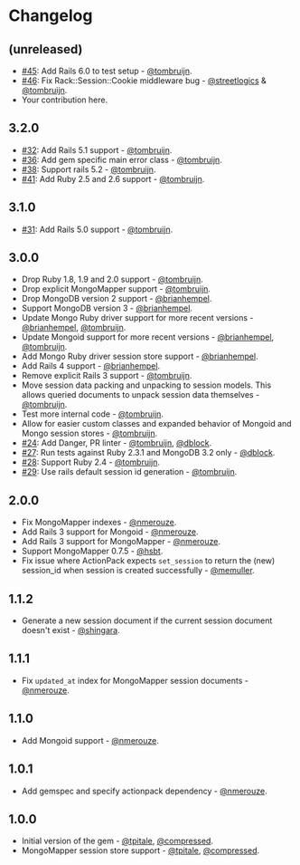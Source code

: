 # Changelog

## (unreleased)

* [#45](https://github.com/mongoid/mongo_session_store/pull/45): Add Rails 6.0 to test setup - [@tombruijn](https://github.com/tombruijn).
* [#46](https://github.com/mongoid/mongo_session_store/pull/46): Fix Rack::Session::Cookie middleware bug - [@streetlogics](https://github.com/streetlogics) & [@tombruijn](https://github.com/tombruijn).
* Your contribution here.

## 3.2.0

* [#32](https://github.com/mongoid/mongo_session_store/pull/32): Add Rails 5.1 support - [@tombruijn](https://github.com/tombruijn).
* [#36](https://github.com/mongoid/mongo_session_store/pull/36): Add gem specific main error class - [@tombruijn](https://github.com/tombruijn).
* [#38](https://github.com/mongoid/mongo_session_store/pull/38): Support rails 5.2 - [@tombruijn](https://github.com/tombruijn).
* [#41](https://github.com/mongoid/mongo_session_store/pull/41): Add Ruby 2.5 and 2.6 support - [@tombruijn](https://github.com/tombruijn).

## 3.1.0

* [#31](https://github.com/mongoid/mongo_session_store/pull/31): Add Rails 5.0 support - [@tombruijn](https://github.com/tombruijn).

## 3.0.0

* Drop Ruby 1.8, 1.9 and 2.0 support - [@tombruijn](https://github.com/tombruijn).
* Drop explicit MongoMapper support - [@tombruijn](https://github.com/tombruijn).
* Drop MongoDB version 2 support - [@brianhempel](https://github.com/brianhempel).
* Support MongoDB version 3 - [@brianhempel](https://github.com/brianhempel).
* Update Mongo Ruby driver support for more recent versions - [@brianhempel](https://github.com/brianhempel), [@tombruijn](https://github.com/tombruijn).
* Update Mongoid support for more recent versions - [@brianhempel](https://github.com/brianhempel), [@tombruijn](https://github.com/tombruijn).
* Add Mongo Ruby driver session store support - [@brianhempel](https://github.com/brianhempel).
* Add Rails 4 support - [@brianhempel](https://github.com/brianhempel).
* Remove explicit Rails 3 support - [@tombruijn](https://github.com/tombruijn).
* Move session data packing and unpacking to session models. This allows queried documents to unpack session data themselves - [@tombruijn](https://github.com/tombruijn).
* Test more internal code - [@tombruijn](https://github.com/tombruijn).
* Allow for easier custom classes and expanded behavior of Mongoid and Mongo session stores - [@tombruijn](https://github.com/tombruijn).
* [#24](https://github.com/mongoid/mongo_session_store/pull/24): Add Danger, PR linter - [@tombruijn](https://github.com/tombruijn), [@dblock](https://github.com/dblock).
* [#27](https://github.com/mongoid/mongo_session_store/pull/27): Run tests against Ruby 2.3.1 and MongoDB 3.2 only - [@dblock](https://github.com/dblock).
* [#28](https://github.com/mongoid/mongo_session_store/pull/28): Support Ruby 2.4 - [@tombruijn](https://github.com/tombruijn).
* [#29](https://github.com/mongoid/mongo_session_store/pull/29): Use rails default session id generation - [@tombruijn](https://github.com/tombruijn).

## 2.0.0

* Fix MongoMapper indexes - [@nmerouze](https://github.com/nmerouze).
* Add Rails 3 support for Mongoid - [@nmerouze](https://github.com/nmerouze).
* Add Rails 3 support for MongoMapper - [@nmerouze](https://github.com/nmerouze).
* Support MongoMapper 0.7.5 - [@hsbt](https://github.com/hsbt).
* Fix issue where ActionPack expects `set_session` to return the (new) session_id when session is created successfully - [@memuller](https://github.com/memuller).

## 1.1.2

* Generate a new session document if the current session document doesn't exist - [@shingara](https://github.com/shingara).

## 1.1.1

* Fix `updated_at` index for MongoMapper session documents - [@nmerouze](https://github.com/nmerouze).

## 1.1.0

* Add Mongoid support - [@nmerouze](https://github.com/nmerouze).

## 1.0.1

* Add gemspec and specify actionpack dependency - [@nmerouze](https://github.com/nmerouze).

## 1.0.0

* Initial version of the gem - [@tpitale](https://github.com/tpitale), [@compressed](https://github.com/compressed).
* MongoMapper session store support - [@tpitale](https://github.com/tpitale), [@compressed](https://github.com/compressed).
